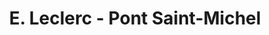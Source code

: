 ---
title: "E. Leclerc - Pont Saint-Michel"
url: /nice/e-leclerc-pont-saint-michel/
shop: supermarché
---